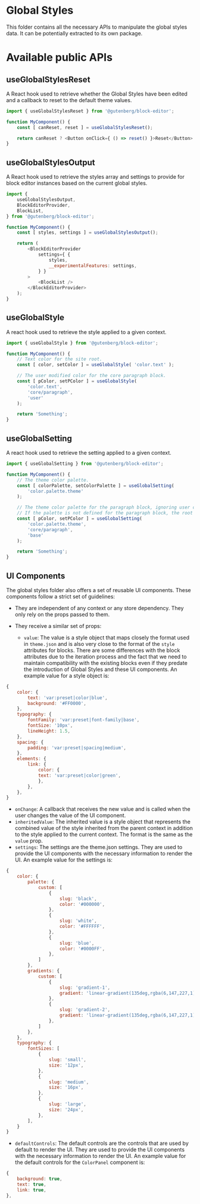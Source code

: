 # Global Styles

This folder contains all the necessary APIs to manipulate the global styles data. It can be potentially extracted to its own package.

# Available public APIs

## useGlobalStylesReset

A React hook used to retrieve whether the Global Styles have been edited and a callback to reset to the default theme values.

```js
import { useGlobalStylesReset } from '@gutenberg/block-editor';

function MyComponent() {
	const [ canReset, reset ] = useGlobalStylesReset();

	return canReset ? <Button onClick={ () => reset() }>Reset</Button> : null;
}
```

## useGlobalStylesOutput

A React hook used to retrieve the styles array and settings to provide for block editor instances based on the current global styles.

```js
import {
	useGlobalStylesOutput,
	BlockEditorProvider,
	BlockList,
} from '@gutenberg/block-editor';

function MyComponent() {
	const [ styles, settings ] = useGlobalStylesOutput();

	return (
		<BlockEditorProvider
			settings={ {
				styles,
				__experimentalFeatures: settings,
			} }
		>
			<BlockList />
		</BlockEditorProvider>
	);
}
```

## useGlobalStyle

A react hook used to retrieve the style applied to a given context.

```js
import { useGlobalStyle } from '@gutenberg/block-editor';

function MyComponent() {
	// Text color for the site root.
	const [ color, setColor ] = useGlobalStyle( 'color.text' );

	// The user modified color for the core paragraph block.
	const [ pColor, setPColor ] = useGlobalStyle(
		'color.text',
		'core/paragraph',
		'user'
	);

	return 'Something';
}
```

## useGlobalSetting

A react hook used to retrieve the setting applied to a given context.

```js
import { useGlobalSetting } from '@gutenberg/block-editor';

function MyComponent() {
	// The theme color palette.
	const [ colorPalette, setColorPalette ] = useGlobalSetting(
		'color.palette.theme'
	);

	// The theme color palette for the paragraph block, ignoring user changes.
	// If the palette is not defined for the paragraph block, the root one is returned.
	const [ pColor, setPColor ] = useGlobalSetting(
		'color.palette.theme',
		'core/paragraph',
		'base'
	);

	return 'Something';
}
```

## UI Components

The global styles folder also offers a set of reusable UI components. These components follow a strict set of guidelines:

-   They are independent of any context or any store dependency. They only rely on the props passed to them.
-   They receive a similar set of props:

    -   `value`: The value is a style object that maps closely the format used in `theme.json` and is also very close to the format of the `style` attributes for blocks. There are some differences with the block attributes due to the iteration process and the fact that we need to maintain compatibility with the existing blocks even if they predate the introduction of Global Styles and these UI components. An example value for a style object is:

```js
{
	color: {
		text: 'var:preset|color|blue',
		background: '#FF0000',
	},
	typography: {
		fontFamily: 'var:preset|font-family|base',
		fontSize: '10px',
		lineHeight: 1.5,
	},
	spacing: {
		padding: 'var:preset|spacing|medium',
	},
	elements: {
		link: {
			color: {
			text: 'var:preset|color|green',
			},
		},
	},
}
```

-   `onChange`: A callback that receives the new value and is called when the user changes the value of the UI component.
-   `inheritedValue`: The inherited value is a style object that represents the combined value of the style inherited from the parent context in addition to the style applied to the current context. The format is the same as the `value` prop.
-   `settings`: The settings are the theme.json settings. They are used to provide the UI components with the necessary information to render the UI. An example value for the settings is:

```js
{
	color: {
		palette: {
			custom: [
				{
					slug: 'black',
					color: '#000000',
				},
				{
					slug: 'white',
					color: '#FFFFFF',
				},
				{
					slug: 'blue',
					color: '#0000FF',
				},
			]
		},
		gradients: {
			custom: [
				{
					slug: 'gradient-1',
					gradient: 'linear-gradient(135deg,rgba(6,147,227,1) 0%,rgb(155,81,224) 100%)',
				},
				{
					slug: 'gradient-2',
					gradient: 'linear-gradient(135deg,rgba(6,147,227,1) 0%,rgb(155,81,224) 100%)',
				},
			]
		},
	},
	typography: {
		fontSizes: [
			{
				slug: 'small',
				size: '12px',
			},
			{
				slug: 'medium',
				size: '16px',
			},
			{
				slug: 'large',
				size: '24px',
			},
		],
	}
}
```
-   `defaultControls`: The default controls are the controls that are used by default to render the UI. They are used to provide the UI components with the necessary information to render the UI. An example value for the default controls for the `ColorPanel` component is:

```js
{
	background: true,
	text: true,
	link: true,
},
```
